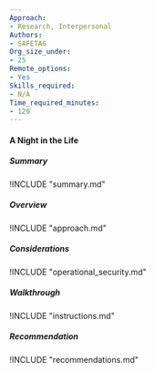 ```yaml
---
Approach:
- Research, Interpersonal
Authors:
- SAFETAG
Org_size_under:
- 25
Remote_options:
- Yes
Skills_required:
- N/A
Time_required_minutes:
- 120
---
```


#### A Night in the Life

##### Summary
!INCLUDE "summary.md"

##### Overview
!INCLUDE "approach.md"

##### Considerations
!INCLUDE "operational_security.md"

##### Walkthrough
!INCLUDE "instructions.md"

##### Recommendation
!INCLUDE "recommendations.md"
